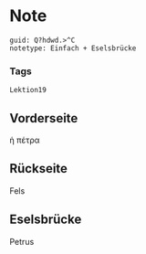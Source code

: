 # Note
```
guid: Q?hdwd.>^C
notetype: Einfach + Eselsbrücke
```

### Tags
```
Lektion19
```

## Vorderseite
ἡ πέτρα

## Rückseite
Fels

## Eselsbrücke
Petrus
